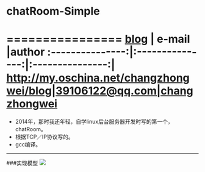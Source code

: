 # chatRoom-Simple
================
[blog](http://my.oschina.net/changzhongwei/blog)  | e-mail |author
:---------------:|:---------------:|:---------------:|
http://my.oschina.net/changzhongwei/blog|39106122@qq.com|changzhongwei
===========================
* 2014年，那时我还年轻，自学linux后台服务器开发时写的第一个，chatRoom。
* 根据TCP／IP协议写的。
* gcc编译。
*******
###实现模型
![](git@github.com:ChangZhongWei/chatRoom-Simple.git/tcp-ip.jpg)
